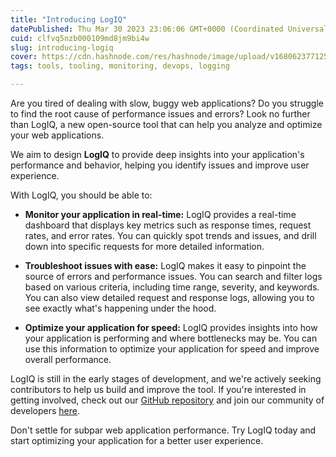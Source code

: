 ```yaml
---
title: "Introducing LogIQ"
datePublished: Thu Mar 30 2023 23:06:06 GMT+0000 (Coordinated Universal Time)
cuid: clfvq5nzb000109md8jm9bi4w
slug: introducing-logiq
cover: https://cdn.hashnode.com/res/hashnode/image/upload/v1680623771256/fd1c4955-5062-42ca-bc44-649193be56e8.png
tags: tools, tooling, monitoring, devops, logging

---
```


Are you tired of dealing with slow, buggy web applications? Do you struggle to find the root cause of performance issues and errors? Look no further than LogIQ, a new open-source tool that can help you analyze and optimize your web applications.

We aim to design **LogIQ** to provide deep insights into your application's performance and behavior, helping you identify issues and improve user experience.

With LogIQ, you should be able to:

* **Monitor your application in real-time:** LogIQ provides a real-time dashboard that displays key metrics such as response times, request rates, and error rates. You can quickly spot trends and issues, and drill down into specific requests for more detailed information.
    
* **Troubleshoot issues with ease:** LogIQ makes it easy to pinpoint the source of errors and performance issues. You can search and filter logs based on various criteria, including time range, severity, and keywords. You can also view detailed request and response logs, allowing you to see exactly what's happening under the hood.
    
* **Optimize your application for speed:** LogIQ provides insights into how your application is performing and where bottlenecks may be. You can use this information to optimize your application for speed and improve overall performance.
    

LogIQ is still in the early stages of development, and we're actively seeking contributors to help us build and improve the tool. If you're interested in getting involved, check out our [GitHub repository](https://github.com/FreeOps-Tools/LogIQ) and join our community of developers [here](https://discord.gg/Q6cH6pr2N6).

Don't settle for subpar web application performance. Try LogIQ today and start optimizing your application for a better user experience.